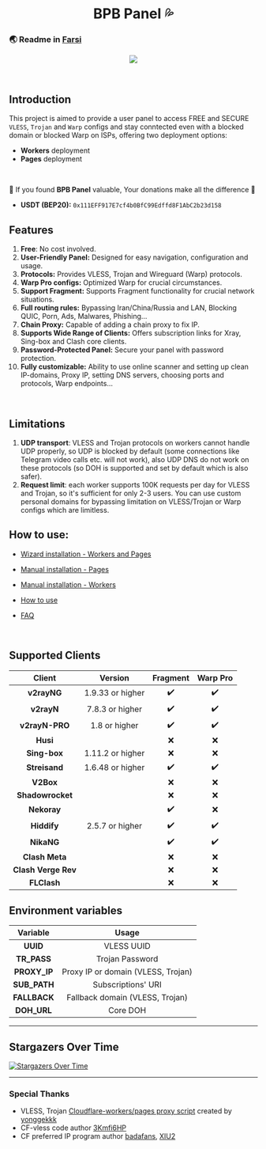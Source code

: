 <h1 align="center">BPB Panel 💦</h1>

### 🌏 Readme in [Farsi](README_fa.md)

<p align="center">
  <img src="docs/assets/images/Panel.jpg">
</p>
<br>

## Introduction
This project is aimed to provide a user panel to access FREE and SECURE `VLESS`, `Trojan` and `Warp` configs and stay conntected even with a blocked domain or blocked Warp on ISPs, offering two deployment options: 
- **Workers** deployment
- **Pages** deployment
<br>

🌟 If you found **BPB Panel** valuable, Your donations make all the difference 🌟
- **USDT (BEP20):** `0x111EFF917E7cf4b0BfC99Edffd8F1AbC2b23d158`

## Features

1. **Free**: No cost involved.
2. **User-Friendly Panel:** Designed for easy navigation, configuration and usage.
3. **Protocols:** Provides VLESS, Trojan and Wireguard (Warp) protocols.
4. **Warp Pro configs:** Optimized Warp for crucial circumstances.
5. **Support Fragment:** Supports Fragment functionality for crucial network situations.
6. **Full routing rules:** Bypassing Iran/China/Russia and LAN, Blocking QUIC, Porn, Ads, Malwares, Phishing...
7. **Chain Proxy:** Capable of adding a chain proxy to fix IP.
8. **Supports Wide Range of Clients:** Offers subscription links for Xray, Sing-box and Clash core clients.
9. **Password-Protected Panel:** Secure your panel with password protection.
10. **Fully customizable:** Ability to use online scanner and setting up clean IP-domains, Proxy IP, setting DNS servers, choosing ports and protocols, Warp endpoints...
<br>

## Limitations

1. **UDP transport**: VLESS and Trojan protocols on workers cannot handle UDP properly, so UDP is blocked by default (some connections like Telegram video calls etc. will not work), also UDP DNS do not work on these protocols (so DOH is supported and set by default which is also safer).
2. **Request limit**: each worker supports 100K requests per day for VLESS and Trojan, so it's sufficient for only 2-3 users. You can use custom personal domains for bypassing limitation on VLESS/Trojan or Warp configs which are limitless.

## How to use:
- [Wizard installation - Workers and Pages](docs/wizard_installation_fa.md)

- [Manual installation - Pages](docs/pages_upload_installation_fa.md)

- [Manual installation - Workers](docs/worker_installation_fa.md)

- [How to use](docs/configuration_fa.md)

- [FAQ](docs/faq.md)
<br>

## Supported Clients
| Client  | Version | Fragment | Warp Pro |
| :-------------: | :-------------: | :-------------: | :-------------: |
| **v2rayNG**  | 1.9.33 or higher  | :heavy_check_mark: | :heavy_check_mark: |
| **v2rayN**  | 7.8.3 or higher  | :heavy_check_mark: | :heavy_check_mark: |
| **v2rayN-PRO**  | 1.8 or higher  | :heavy_check_mark: | :heavy_check_mark: |
| **Husi**  |   | :x: | :x: |
| **Sing-box**  | 1.11.2 or higher  | :x: | :x: |
| **Streisand**  | 1.6.48 or higher  | :heavy_check_mark: | :heavy_check_mark: |
| **V2Box**  |   | :x: | :x: |
| **Shadowrocket**  |   | :x: | :x: |
| **Nekoray**  |   | :heavy_check_mark: | :x: |
| **Hiddify**  | 2.5.7 or higher  | :heavy_check_mark: | :heavy_check_mark: |
| **NikaNG**  |   | :heavy_check_mark: | :heavy_check_mark: |
| **Clash Meta**  |   | :x: | :x: |
| **Clash Verge Rev**  |   | :x: | :x: |
| **FLClash**  |   | :x: | :x: |

## Environment variables
| Variable  | Usage |
| :-------------: | :-------------: |
| **UUID**  | VLESS UUID  |
| **TR_PASS**  | Trojan Password  |
| **PROXY_IP**  | Proxy IP or domain (VLESS, Trojan)  |
| **SUB_PATH**  | Subscriptions' URI  |
| **FALLBACK**  | Fallback domain (VLESS, Trojan) |
| **DOH_URL**  | Core DOH |

---

## Stargazers Over Time
[![Stargazers Over Time](https://starchart.cc/bia-pain-bache/BPB-Worker-Panel.svg?variant=adaptive)](https://starchart.cc/bia-pain-bache/BPB-Worker-Panel)

---

### Special Thanks
- VLESS, Trojan [Cloudflare-workers/pages proxy script](https://github.com/yonggekkk/Cloudflare-workers-pages-vless) created by [yonggekkk](https://github.com/yonggekkk)
- CF-vless code author [3Kmfi6HP](https://github.com/3Kmfi6HP/EDtunnel)
- CF preferred IP program author [badafans](https://github.com/badafans/Cloudflare-IP-SpeedTest), [XIU2](https://github.com/XIU2/CloudflareSpeedTest)
